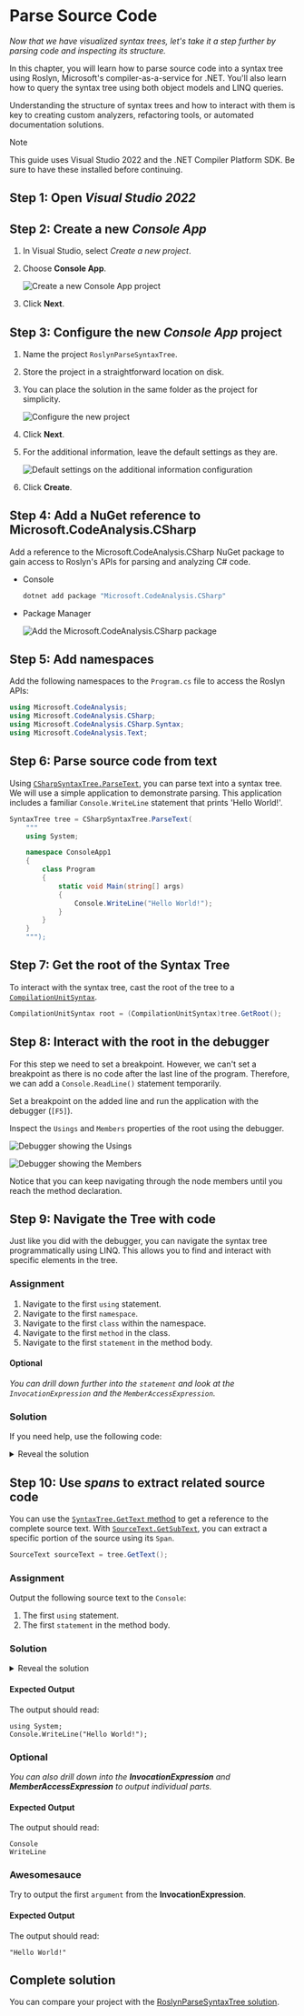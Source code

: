 # Parse Source Code

*Now that we have visualized syntax trees, let's take it a step further by parsing code and inspecting its structure.*

In this chapter, you will learn how to parse source code into a syntax tree using Roslyn, Microsoft's compiler-as-a-service for .NET.
You'll also learn how to query the syntax tree using both object models and LINQ queries.

Understanding the structure of syntax trees and how to interact with them is key to creating custom analyzers, refactoring tools, or automated documentation solutions.

> [!NOTE]
> This guide uses Visual Studio 2022 and the .NET Compiler Platform SDK. Be sure to have these installed before continuing.

## Step 1: Open *Visual Studio 2022*

## Step 2: Create a new *Console App*

1. In Visual Studio, select *Create a new project*.
2. Choose **Console App**.

   ![Create a new Console App project](images/02/create-project.png)

3. Click **Next**.

## Step 3: Configure the new *Console App* project

1. Name the project `RoslynParseSyntaxTree`.
2. Store the project in a straightforward location on disk.
3. You can place the solution in the same folder as the project for simplicity.

   ![Configure the new project](images/02/configure-new-project.png)

4. Click **Next**.
5. For the additional information, leave the default settings as they are.

   ![Default settings on the additional information configuration](images/02/configure-additional-information.png)

6. Click **Create**.

## Step 4: Add a NuGet reference to Microsoft.CodeAnalysis.CSharp

Add a reference to the Microsoft.CodeAnalysis.CSharp NuGet package to gain access to Roslyn's APIs for parsing and analyzing C# code.

* Console

  ```powershell
  dotnet add package "Microsoft.CodeAnalysis.CSharp"
  ```

* Package Manager

  ![Add the Microsoft.CodeAnalysis.CSharp package](images/02/nuget-reference.png)

## Step 5: Add namespaces

Add the following namespaces to the `Program.cs` file to access the Roslyn APIs:

```csharp
using Microsoft.CodeAnalysis;
using Microsoft.CodeAnalysis.CSharp;
using Microsoft.CodeAnalysis.CSharp.Syntax;
using Microsoft.CodeAnalysis.Text;
```

## Step 6: Parse source code from text

Using [`CSharpSyntaxTree.ParseText`][SDK_PARSETEXT], you can parse text into a syntax tree.
We will use a simple application to demonstrate parsing. This application includes a familiar `Console.WriteLine` statement that prints 'Hello World!'.

```csharp
SyntaxTree tree = CSharpSyntaxTree.ParseText(
    """
    using System;

    namespace ConsoleApp1
    {
        class Program
        {
            static void Main(string[] args)
            {
                Console.WriteLine("Hello World!");
            }
        }
    }
    """);
```

## Step 7: Get the root of the Syntax Tree

To interact with the syntax tree, cast the root of the tree to a [`CompilationUnitSyntax`][SDK_COMPILATIONUNITSYNTAX].

```csharp
CompilationUnitSyntax root = (CompilationUnitSyntax)tree.GetRoot();
```

## Step 8: Interact with the root in the debugger

For this step we need to set a breakpoint. However, we can't set a breakpoint as there is no code after the last line of the program.
Therefore, we can add a `Console.ReadLine()` statement temporarily.

Set a breakpoint on the added line and run the application with the debugger (`[F5]`).

Inspect the `Usings` and `Members` properties of the root using the debugger.

![Debugger showing the `Usings`](images/02/debugger-usings.png)

![Debugger showing the `Members`](images/02/debugger-members.png)

Notice that you can keep navigating through the node members until you reach the method declaration.

## Step 9: Navigate the Tree with code

Just like you did with the debugger, you can navigate the syntax tree programmatically using LINQ.
This allows you to find and interact with specific elements in the tree.

### Assignment

1. Navigate to the first `using` statement.
2. Navigate to the first `namespace`.
3. Navigate to the first `class` within the namespace.
4. Navigate to the first `method` in the class.
5. Navigate to the first `statement` in the method body.

#### Optional

*You can drill down further into the `statement` and look at the `InvocationExpression` and the `MemberAccessExpression`.*

### Solution

If you need help, use the following code:

<details>
<summary>Reveal the solution</summary>

```csharp
UsingDirectiveSyntax @using = root.Usings.First();
NamespaceDeclarationSyntax @namespace = root.Members.OfType<NamespaceDeclarationSyntax>().First();
ClassDeclarationSyntax @class = @namespace.Members.OfType<ClassDeclarationSyntax>().First();
MethodDeclarationSyntax method = @class.Members.OfType<MethodDeclarationSyntax>().First();
ExpressionStatementSyntax expressionStatement = method.Body!.Statements.OfType<ExpressionStatementSyntax>().First();
```

</details>

## Step 10: Use *spans* to extract related source code

You can use the [`SyntaxTree.GetText` method][SDK_GETTEXT] to get a reference to the complete source text.
With [`SourceText.GetSubText`][SDK_GETSUBTEXT], you can extract a specific portion of the source using its `Span`.

```csharp
SourceText sourceText = tree.GetText();
```

### Assignment

Output the following source text to the `Console`:

1. The first `using` statement.
2. The first `statement` in the method body.

### Solution

<details>
<summary>Reveal the solution</summary>

```csharp
Console.WriteLine(sourceText.GetSubText(@using.Span));
Console.WriteLine(sourceText.GetSubText(expressionStatement.Span));
```

</details>

#### Expected Output

The output should read:

```plaintext
using System;
Console.WriteLine("Hello World!");
```

### Optional

*You can also drill down into the **InvocationExpression** and **MemberAccessExpression** to output individual parts.*

#### Expected Output

The output should read:

```plaintext
Console
WriteLine
```

### Awesomesauce

Try to output the first `argument` from the **InvocationExpression**.

#### Expected Output

The output should read:

```plaintext
"Hello World!"
```

## Complete solution

You can compare your project with the [RoslynParseSyntaxTree solution](solutions/02/RoslynParseSyntaxTree).

[SDK_PARSETEXT]: https://learn.microsoft.com/dotnet/api/microsoft.codeanalysis.csharp.csharpsyntaxtree.parsetext?wt.mc_id=AZ-MVP-5004268
[SDK_COMPILATIONUNITSYNTAX]: https://learn.microsoft.com/dotnet/api/microsoft.codeanalysis.csharp.syntax.compilationunitsyntax?wt.mc_id=AZ-MVP-5004268
[SDK_GETTEXT]: https://learn.microsoft.com/dotnet/api/microsoft.codeanalysis.syntaxtree.gettext?wt.mc_id=AZ-MVP-5004268
[SDK_GETSUBTEXT]: https://learn.microsoft.com/en-us/dotnet/api/microsoft.codeanalysis.text.sourcetext.getsubtext?wt.mc_id=AZ-MVP-5004268
